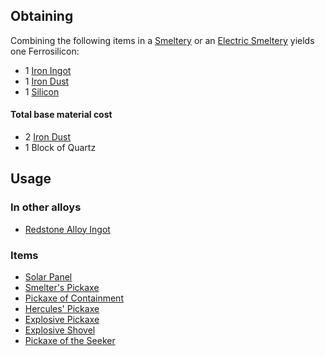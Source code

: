 
## Obtaining

Combining the following items in a [Smeltery](https://github.com/Slimefun/Slimefun4/wiki/Smeltery) or an [Electric Smeltery](https://github.com/Slimefun/Slimefun4/wiki/Electric-Smeltery) yields one Ferrosilicon:

* 1 [Iron Ingot](https://github.com/Slimefun/Slimefun4/wiki/Iron-Ingot)
* 1 [Iron Dust](https://github.com/Slimefun/Slimefun4/wiki/Iron-Dust)
* 1 [Silicon](https://github.com/Slimefun/Slimefun4/wiki/Silicon)

#### Total base material cost

* 2 [Iron Dust](https://github.com/Slimefun/Slimefun4/wiki/Iron-Dust)
* 1 Block of Quartz

## Usage

### In other alloys

* [Redstone Alloy Ingot](https://github.com/Slimefun/Slimefun4/wiki/Redstone-Alloy-Ingot)

### Items

* [Solar Panel](https://github.com/Slimefun/Slimefun4/wiki/Solar-Panel)
* [Smelter's Pickaxe](https://github.com/Slimefun/Slimefun4/wiki/Smelter's-Pickaxe)
* [Pickaxe of Containment](https://github.com/Slimefun/Slimefun4/wiki/Pickaxe-of-Containment)
* [Hercules' Pickaxe](https://github.com/Slimefun/Slimefun4/wiki/Hercules'-Pickaxe)
* [Explosive Pickaxe](https://github.com/Slimefun/Slimefun4/wiki/Explosive-Pickaxe)
* [Explosive Shovel](https://github.com/Slimefun/Slimefun4/wiki/Explosive-Shovel)
* [Pickaxe of the Seeker](https://github.com/Slimefun/Slimefun4/wiki/Pickaxe-of-the-Seeker)
